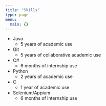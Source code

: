 ```yaml
---
title: "Skills"
type: page
menu:
  main: {}
---
```

* Java
  - 5 years of academic use
* Git
  - 5 years of collaborative academic use
* C#
  - 6 months of internship use
* Python
  - 2 years of academic use
* C
  - 1 year of academic use
* Selenium/Appium
  - 6 months of internship use
